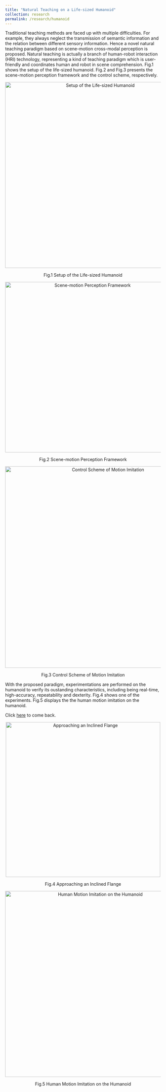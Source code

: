 ```yaml
---
title: "Natural Teaching on a Life-sized Humanoid"
collection: research
permalink: /research/humanoid
---
```

Traditional teaching methods are faced up with multiple difficulties. For example, they always neglect the transmission of semantic information and the relation between different sensory information. Hence a novel natural teaching paradigm based on scene-motion cross-modal perception is proposed. Natural teaching is actually a branch of human-robot interaction (HRI) technology, representing a kind of teaching paradigm which is user-friendly and coordinates human and robot in scene comprehension. Fig.1 shows the setup of the life-sized humanoid. Fig.2 and Fig.3 presents the scene-motion perception framework and the control scheme, respectively.

 <div>
  <p align="center">
  <img src="https://raw.githubusercontent.com/Wenbin-Xu/Wenbin-Xu.github.io/master/images/r2_1.png?raw=true" alt="Setup of the Life-sized Humanoid" style="width: 600px;"/> 
</p>
  <p  align="center">Fig.1 Setup of the Life-sized Humanoid</p>
 </div>

 <div>
  <p align="center">
  <img src="https://raw.githubusercontent.com/Wenbin-Xu/Wenbin-Xu.github.io/master/images/r2_2.png?raw=true" alt="Scene-motion Perception Framework" style="width: 550px;"/> 
</p>
  <p  align="center">Fig.2 Scene-motion Perception Framework</p>
 </div>

 <div>
  <p align="center">
  <img src="https://raw.githubusercontent.com/Wenbin-Xu/Wenbin-Xu.github.io/master/images/flow_diagram.png?raw=true" alt="Control Scheme of Motion Imitation" style="width: 650px;"/> 
</p>
  <p  align="center">Fig.3 Control Scheme of Motion Imitation</p>
 </div>
 
With the proposed paradigm, experimentations are performed on the humanoid to verify its oustanding characteristics, including being real-time, high-accuracy, repeatability and dexterity. Fig.4 shows one of the experiments. Fig.5 displays the the human motion imitation on the humanoid.

Click [here](https://wenbin-xu.github.io/research/) to come back.
 <div>
  <p align="center">
  <img src="https://raw.githubusercontent.com/Wenbin-Xu/Wenbin-Xu.github.io/master/images/r2_4.jpg?raw=true" alt="Approaching an Inclined Flange" style="width: 500px;"/> 
</p>
  <p  align="center">Fig.4 Approaching an Inclined Flange</p>
 </div>
 
  <div>
  <p align="center">
  <img src="https://raw.githubusercontent.com/Wenbin-Xu/Wenbin-Xu.github.io/master/images/r2_5.gif?raw=true" alt="Human Motion Imitation on the Humanoid" style="width: 600px;"/> 
</p>
  <p  align="center">Fig.5 Human Motion Imitation on the Humanoid</p>
 </div>
 
 
